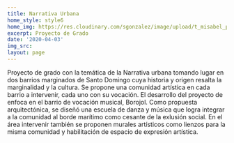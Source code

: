```yaml
---
title: Narrativa Urbana
home_style: style6
home_img: https://res.cloudinary.com/sgonzalez/image/upload/t_misabel_preview/misabelrodriguez/narrativa-urbana/01.jpg
excerpt: Proyecto de Grado
date: '2020-04-03'
img_src: 
layout: page
---
```


Proyecto de grado con la temática de la Narrativa urbana tomando lugar en dos barrios marginados de Santo Domingo cuya historia y origen resalta la marginalidad y la cultura. Se propone una comunidad artística en cada barrio a intervenir, cada uno con su vocación. El desarrollo del proyecto de enfoca en el barrio de vocación musical, Borojol. Como propuesta arquitectónica, se diseñó una escuela de danza y música que logra integrar a la comunidad al borde marítimo como cesante de la exlusión social. En el área intervenir también se proponen murales artísticos como lienzos para la misma comunidad y habilitación de espacio de expresión artística.